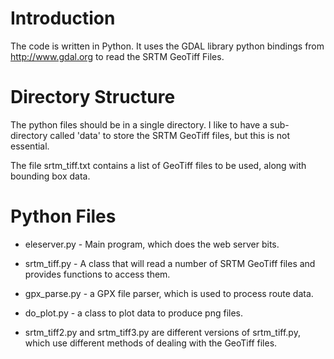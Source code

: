 # Introduction #

The code is written in Python.  It uses the GDAL library python bindings from http://www.gdal.org to read the SRTM GeoTiff Files.

# Directory Structure #
The python files should be in a single directory.  I like to have a sub-directory called 'data' to store the SRTM GeoTiff files, but this is not essential.

The file srtm\_tiff.txt contains a list of GeoTiff files to be used, along with bounding box data.


# Python Files #
  * eleserver.py - Main program, which does the web server bits.
  * srtm\_tiff.py - A class that will read a number of SRTM GeoTiff files and provides functions to access them.
  * gpx\_parse.py - a GPX file parser, which is used to process route data.
  * do\_plot.py - a class to plot data to produce png files.

  * srtm\_tiff2.py and srtm\_tiff3.py are different versions of srtm\_tiff.py, which use different methods of dealing with the GeoTiff files.
